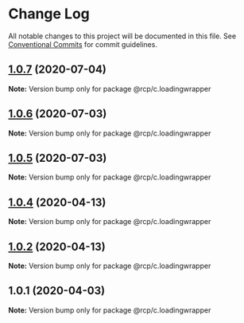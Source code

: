 # Change Log

All notable changes to this project will be documented in this file.
See [Conventional Commits](https://conventionalcommits.org) for commit guidelines.

<a name="1.0.7"></a>

## [1.0.7](https://github.com/imcuttle/rcp/compare/@rcp/c.loadingwrapper@1.0.6...@rcp/c.loadingwrapper@1.0.7) (2020-07-04)

**Note:** Version bump only for package @rcp/c.loadingwrapper

<a name="1.0.6"></a>

## [1.0.6](https://github.com/imcuttle/rcp/compare/@rcp/c.loadingwrapper@1.0.5...@rcp/c.loadingwrapper@1.0.6) (2020-07-03)

**Note:** Version bump only for package @rcp/c.loadingwrapper

<a name="1.0.5"></a>

## [1.0.5](https://github.com/imcuttle/rcp/compare/@rcp/c.loadingwrapper@1.0.4...@rcp/c.loadingwrapper@1.0.5) (2020-07-03)

**Note:** Version bump only for package @rcp/c.loadingwrapper

<a name="1.0.4"></a>

## [1.0.4](https://github.com/imcuttle/rcp/compare/@rcp/c.loadingwrapper@1.0.2...@rcp/c.loadingwrapper@1.0.4) (2020-04-13)

**Note:** Version bump only for package @rcp/c.loadingwrapper

<a name="1.0.2"></a>

## [1.0.2](https://github.com/imcuttle/rcp/compare/@rcp/c.loadingwrapper@1.0.1...@rcp/c.loadingwrapper@1.0.2) (2020-04-13)

**Note:** Version bump only for package @rcp/c.loadingwrapper

<a name="1.0.1"></a>

## 1.0.1 (2020-04-03)

**Note:** Version bump only for package @rcp/c.loadingwrapper
